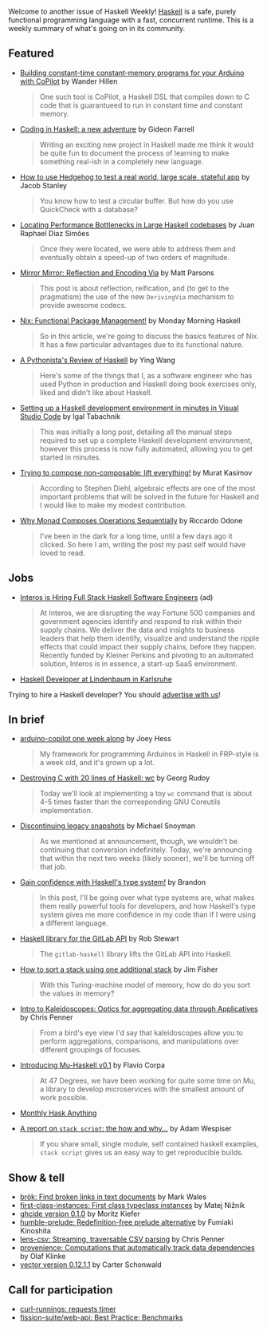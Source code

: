 Welcome to another issue of Haskell Weekly!
[Haskell](https://www.haskell.org) is a safe, purely functional programming language with a fast, concurrent runtime.
This is a weekly summary of what's going on in its community.

## Featured

- [Building constant-time constant-memory programs for your Arduino with CoPilot](https://www.wjwh.eu/posts/2020-01-30-arduino-copilot.html) by Wander Hillen
  > One such tool is CoPilot, a Haskell DSL that compiles down to C code that is guarantueed to run in constant time and constant memory.

- [Coding in Haskell: a new adventure](https://www.gtf.io/musings/coding-in-haskell-a-new-adventure/) by Gideon Farrell
  > Writing an exciting new project in Haskell made me think it would be quite fun to document the process of learning to make something real-ish in a completely new language.

- [How to use Hedgehog to test a real world, large scale, stateful app](https://jacobstanley.io/how-to-use-hedgehog-to-test-a-real-world-large-scale-stateful-app/) by Jacob Stanley
  > You know how to test a circular buffer. But how do you use QuickCheck with a database?

- [Locating Performance Bottlenecks in Large Haskell codebases](https://www.tweag.io/posts/2020-01-30-haskell-profiling.html) by Juan Raphael Diaz Simões
  > Once they were located, we were able to address them and eventually obtain a speed-up of two orders of magnitude.

- [Mirror Mirror: Reflection and Encoding Via](https://www.parsonsmatt.org/2020/02/04/mirror_mirror.html) by Matt Parsons
  > This post is about reflection, reification, and (to get to the pragmatism) the use of the new `DerivingVia` mechanism to provide awesome codecs.

- [Nix: Functional Package Management!](https://mmhaskell.com/blog/2020/2/3/nix-functional-package-management) by Monday Morning Haskell
  > So in this article, we're going to discuss the basics features of Nix. It has a few particular advantages due to its functional nature.

- [A Pythonista's Review of Haskell](https://bytes.yingw787.com/posts/2020/01/30/a_review_of_haskell/) by Ying Wang
  > Here's some of the things that I, as a software engineer who has used Python in production and Haskell doing book exercises only, liked and didn't like about Haskell.

- [Setting up a Haskell development environment in minutes in Visual Studio Code](https://hmemcpy.com/2020/02/setting-up-a-haskell-development-environment-in-minutes-in-vscode/) by Igal Tabachnik
  > This was initially a long post, detailing all the manual steps required to set up a complete Haskell development environment, however this process is now fully automated, allowing you to get started in minutes.

- [Trying to compose non-composable: lift everything!](https://iokasimov.github.io/posts/2020/02/joint) by Murat Kasimov
  > According to Stephen Diehl, algebraic effects are one of the most important problems that will be solved in the future for Haskell and I would like to make my modest contribution.

- [Why Monad Composes Operations Sequentially](https://odone.me/posts/2020-02-03-monad-composes-sequentially/) by Riccardo Odone
  > I've been in the dark for a long time, until a few days ago it clicked. So here I am, writing the post my past self would have loved to read.

## Jobs

- [Interos is Hiring Full Stack Haskell Software Engineers](https://www.interos.ai/careers/#haskell-software-engineer-ii) (ad)
  > At Interos, we are disrupting the way Fortune 500 companies and government agencies identify and respond to risk within their supply chains. We deliver the data and insights to business leaders that help them identify, visualize and understand the ripple effects that could impact their supply chains, before they happen. Recently funded by Kleiner Perkins and pivoting to an automated solution, Interos is in essence, a start-up SaaS environment.

- [Haskell Developer at Lindenbaum in Karlsruhe](https://np.reddit.com/r/haskell/comments/eytinu/hiring_haskell_developer_fulltime_onsite_in/)

Trying to hire a Haskell developer?
You should [advertise with us](https://haskellweekly.news/advertising.html)!

## In brief

- [arduino-copilot one week along](https://joeyh.name/blog/entry/arduino-copilot_one_week_along/) by Joey Hess
  > My framework for programming Arduinos in Haskell in FRP-style is a week old, and it's grown up a lot.

- [Destroying C with 20 lines of Haskell: wc](https://0xd34df00d.me/posts/2020/02/destroying-c-with-20-lines-of-haskell.html) by Georg Rudoy
  > Today we'll look at implementing a toy `wc` command that is about 4-5 times faster than the corresponding GNU Coreutils implementation.

- [Discontinuing legacy snapshots](https://www.stackage.org/blog/2020/02/discontinuing-legacy-snapshots) by Michael Snoyman
  > As we mentioned at announcement, though, we wouldn't be continuing that conversion indefinitely. Today, we're announcing that within the next two weeks (likely sooner), we'll be turning off that job.

- [Gain confidence with Haskell's type system!](https://cswithbaddrawings.wordpress.com/2020/02/04/gain-confidence-with-haskells-type-system/) by Brandon
  > In this post, I'll be going over what type systems are, what makes them really powerful tools for developers, and how Haskell's type system gives me more confidence in my code than if I were using a different language.

- [Haskell library for the GitLab API](https://www.macs.hw.ac.uk/~rs46/posts/2020-02-01-gitlab-haskell.html) by Rob Stewart
  > The `gitlab-haskell` library lifts the GitLab API into Haskell.

- [How to sort a stack using one additional stack](https://jameshfisher.com/2020/01/22/how-to-sort-a-stack-using-one-additional-stack/) by Jim Fisher
  > With this Turing-machine model of memory, how do do you sort the values in memory?

- [Intro to Kaleidoscopes: Optics for aggregating data through Applicatives](https://chrispenner.ca/posts/kaleidoscopes) by Chris Penner
  > From a bird's eye view I'd say that kaleidoscopes allow you to perform aggregations, comparisons, and manipulations over different groupings of focuses.

- [Introducing Mu-Haskell v0.1](https://www.47deg.com/blog/introducing-mu-haskell-0-1/) by Flavio Corpa
  > At 47 Degrees, we have been working for quite some time on Mu, a library to develop microservices with the smallest amount of work possible.

- [Monthly Hask Anything](https://np.reddit.com/r/haskell/comments/ewrfaw/monthly_hask_anything_february_2020/)

- [A report on `stack script`: the how and why...](https://www.wespiser.com/posts/2020-02-02-Command-Line-Haskell.html) by Adam Wespiser
  > If you share small, single module, self contained haskell examples, `stack script` gives us an easy way to get reproducible builds.

## Show & tell

- [brök: Find broken links in text documents](https://github.com/smallhadroncollider/brok/tree/35452490f955ce57bf9aaad8858ee75ee3963f80) by Mark Wales
- [first-class-instances: First class typeclass instances](https://hackage.haskell.org/package/first-class-instances-0.1.0.0) by Matej Nižník
- [ghcide version 0.1.0](https://github.com/digital-asset/ghcide/releases/tag/v0.1.0) by Moritz Kiefer
- [humble-prelude: Redefinition-free prelude alternative](https://hackage.haskell.org/package/humble-prelude-0.2) by Fumiaki Kinoshita
- [lens-csv: Streaming, traversable CSV parsing](https://hackage.haskell.org/package/lens-csv-0.1.0.0) by Chris Penner
- [provenience: Computations that automatically track data dependencies](https://hackage.haskell.org/package/provenience-0.1.0.0) by Olaf Klinke
- [vector version 0.12.1.1](https://mail.haskell.org/pipermail/haskell-cafe/2020-February/131841.html) by Carter Schonwald

## Call for participation

-   [curl-runnings: requests timer](https://github.com/aviaviavi/curl-runnings/issues/49)
-   [fission-suite/web-api: Best Practice: Benchmarks](https://github.com/fission-suite/web-api/issues/254)
